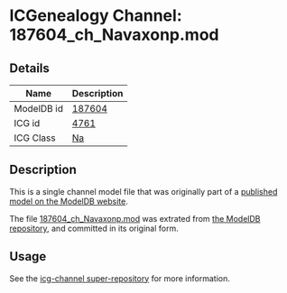 # ICGenealogy Channel: 187604\_ch\_Navaxonp.mod

## Details

Name | Description
---- | -----------
ModelDB id | [187604](http://senselab.med.yale.edu/ModelDB/ShowModel.cshtml?model=187604)
ICG id | [4761](http://icg.neurotheory.ox.ac.uk/channels/2/4761)
ICG Class | [Na](http://icg.neurotheory.ox.ac.uk/channels/2)

## Description

This is a single channel model file that was originally part of a [published model on the ModelDB website](http://senselab.med.yale.edu/mModelDB/ShowModel.cshtml?model=187604).

The file [187604\_ch\_Navaxonp.mod](187604_ch_Navaxonp.mod) was extrated from [the ModelDB repository](http://senselab.med.yale.edu/ModelDB/ShowModel.cshtml?model=187604), and committed in its original form.

## Usage

See the [icg-channel super-repository](https://github.com/icgenealogy/icg-channels) for more information.